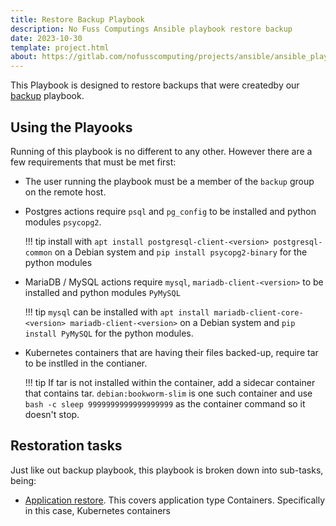 ```yaml
---
title: Restore Backup Playbook
description: No Fuss Computings Ansible playbook restore backup
date: 2023-10-30
template: project.html
about: https://gitlab.com/nofusscomputing/projects/ansible/ansible_playbooks
---
```



This Playbook is designed to restore backups that were createdby our [backup](../backup/index.md) playbook.


## Using the Playooks

Running of this playbook is no different to any other. However there are a few requirements that must be met first:

- The user running the playbook must be a member of the `backup` group on the remote host.

- Postgres actions require `psql` and `pg_config` to be installed and python modules `psycopg2`.

    !!! tip
        install with `apt install postgresql-client-<version> postgresql-common` on a Debian system and `pip install psycopg2-binary` for the python modules

- MariaDB / MySQL actions require `mysql`, `mariadb-client-<version>` to be installed and python modules `PyMySQL`

    !!! tip
        `mysql` can be installed with `apt install mariadb-client-core-<version> mariadb-client-<version>` on a Debian system and `pip install PyMySQL` for the python modules.

- Kubernetes containers that are having their files backed-up, require tar to be instlled in the contianer.

    !!! tip
        If tar is not installed within the container, add a sidecar container that contains tar. `debian:bookworm-slim` is one such container and use `bash -c sleep 9999999999999999999` as the container command so it doesn't stop.


## Restoration tasks

Just like out backup playbook, this playbook is broken down into sub-tasks, being:

- [Application restore](application.md). This covers application type Containers. Specifically in this case, Kubernetes containers
